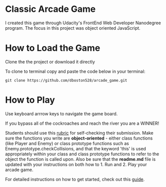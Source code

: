 # Classic Arcade Game

I created this game through Udacity's FrontEnd Web Developer Nanodegree program. The focus in this project was object oriented JavaScript.

# How to Load the Game

Clone the the project or download it directly

To clone to terminal copy and paste the code below in your terminal:

`git clone https://github.com/dboston528/arcade_game.git`

# How to Play

Use keyboard arrrow keys to navigate the game board.

If you bypass all of the cockroaches and reach the river you are a WINNER!

Students should use this [rubric](https://review.udacity.com/#!/projects/2696458597/rubric) for self-checking their submission. Make sure the functions you write are **object-oriented** - either class functions (like Player and Enemy) or class prototype functions such as Enemy.prototype.checkCollisions, and that the keyword 'this' is used appropriately within your class and class prototype functions to refer to the object the function is called upon. Also be sure that the **readme.md** file is updated with your instructions on both how to 1. Run and 2. Play your arcade game.

For detailed instructions on how to get started, check out this [guide](https://docs.google.com/document/d/1v01aScPjSWCCWQLIpFqvg3-vXLH2e8_SZQKC8jNO0Dc/pub?embedded=true).
